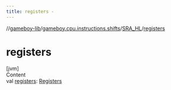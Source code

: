 ```yaml
---
title: registers -
---
```

//[gameboy-lib](../../index.md)/[gameboy.cpu.instructions.shifts](../index.md)/[SRA_HL](index.md)/[registers](registers.md)



# registers  
[jvm]  
Content  
val [registers](registers.md): [Registers](../../gameboy.cpu/-registers/index.md)  



